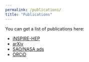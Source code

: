 ```yaml
---
permalink: /publications/
title: "Publications"
---
```


You can get a list of publications here:
- <i class="ai ai-inspire-square ai-3x"></i> [iNSPIRE-HEP](https://inspirehep.net/authors/1344967?ui-citation-summary=true)
- [arXiv](http://arxiv.org/a/quintin_j_1)
- [SAO/NASA ads](https://ui.adsabs.harvard.edu/search/p_=0&q=docs%28library%2FCJaTKNPHThyCaiEhjcmugQ%29&sort=date%20desc%2C%20bibcode%20desc)
- [ORCiD](https://orcid.org/0000-0003-4532-7026)
